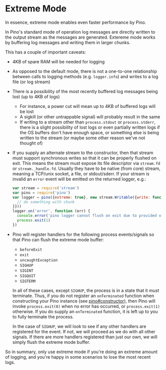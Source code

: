 # Extreme Mode

In essence, extreme mode enables even faster performance by Pino.

In Pino's standard mode of operation log messages are directly written to the
output stream as the messages are generated. Extereme mode works by buffering
log messages and writing them in larger chunks.

This has a couple of important caveats:

* 4KB of spare RAM will be needed for logging
* As opposed to the default mode, there is not a one-to-one relationship between
  calls to logging methods (e.g. `logger.info`) and writes to a log file (or log stream)
* There is a possibility of the most recently buffered log messages being lost
  (up to 4KB of logs)
  * For instance, a power cut will mean up to 4KB of buffered logs will be lost
  * A sigkill (or other untrappable signal) will probably result in the same
  * If writing to a stream other than `process.stdout` or `process.stderr`,
    there is a slight possibility of lost logs or even partially written logs if
    the OS buffers don't have enough space, or something else is being written
    to the stream (or maybe some other reason we've not thought of)
* If you supply an alternate stream to the constructor, then that stream must
  support synchronous writes so that it can be properly flushed on exit. This
  means the stream must expose its file descriptor via `stream.fd` or
  `stream._handle.fd`. Usually they have to be native (from core) stream,
  meaning a TCP/unix socket, a file, or stdout/sderr. If your stream is invalid
  an `error` event will be emitted on the returned logger, e.g.:

  ```js
  var stream = require('stream')
  var pino = require('pino')
  var logger = pino({extreme: true}, new stream.Writable({write: function (chunk) {
    // do something with chunk
  }}))
  logger.on('error', function (err) {
    console.error('pino logger cannot flush on exit due to provided output stream')
    process.exit(1)
  })
  ```
* Pino will register handlers for the following process events/signals so that
  Pino can flush the extreme mode buffer:

  + `beforeExit`
  + `exit`
  + `uncaughtException`
  + `SIGHUP`
  + `SIGINT`
  + `SIGQUIT`
  + `SIGTERM`

  In all of these cases, except `SIGHUP`, the process is in a state that it
  *must* terminate. Thus, if you do not register an `onTerminated` function when
  constructing your Pino instance (see [pino#constructor](API.md#constructor)),
  then Pino will invoke `process.exit(0)` when no error has occurred, or
  `process.exit(1)` otherwise. If you do supply an `onTerminated` function, it
  is left up to you to fully terminate the process.

  In the case of `SIGHUP`, we will look to see if any other handlers are
  registered for the event. If not, we will proceed as we do with all other
  signals. If there are more handlers registered than just our own, we will
  simply flush the extreme mode buffer.

So in summary, only use extreme mode if you're doing an extreme amount of
logging, and you're happy in some scenarios to lose the most recent logs.